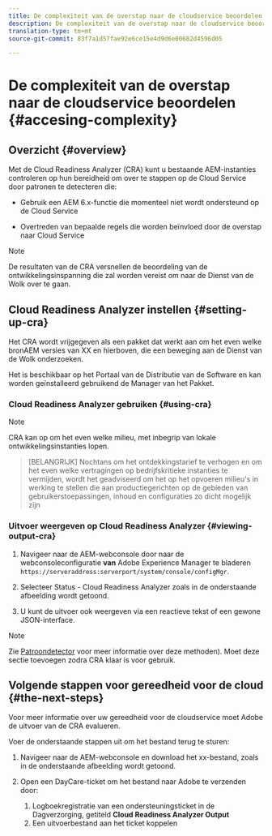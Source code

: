```yaml
---
title: De complexiteit van de overstap naar de cloudservice beoordelen
description: De complexiteit van de overstap naar de cloudservice beoordelen
translation-type: tm+mt
source-git-commit: 83f7a1d57fae92e6ce15e4d9d6e00682d4596d05

---
```



# De complexiteit van de overstap naar de cloudservice beoordelen {#accesing-complexity}

## Overzicht {#overview}

Met de Cloud Readiness Analyzer (CRA) kunt u bestaande AEM-instanties controleren op hun bereidheid om over te stappen op de Cloud Service door patronen te detecteren die:

* Gebruik een AEM 6.x-functie die momenteel niet wordt ondersteund op de Cloud Service

* Overtreden van bepaalde regels die worden beïnvloed door de overstap naar Cloud Service

>[!NOTE]
>De resultaten van de CRA versnellen de beoordeling van de ontwikkelingsinspanning die zal worden vereist om naar de Dienst van de Wolk over te gaan.

## Cloud Readiness Analyzer instellen {#setting-up-cra}

Het CRA wordt vrijgegeven als een pakket dat werkt aan om het even welke bronAEM versies van XX en hierboven, die een beweging aan de Dienst van de Wolk onderzoeken.

Het is beschikbaar op het Portaal van de Distributie van de Software en kan worden geïnstalleerd gebruikend de Manager van het Pakket.

### Cloud Readiness Analyzer gebruiken {#using-cra}

>[!NOTE]
> CRA kan op om het even welke milieu, met inbegrip van lokale ontwikkelingsinstanties lopen.

>[BELANGRIJK]
>Nochtans om het ontdekkingstarief te verhogen en om het even welke vertragingen op bedrijfskritieke instanties te vermijden, wordt het geadviseerd om het op het opvoeren milieu&#39;s in werking te stellen die aan productiegerichten op de gebieden van gebruikerstoepassingen, inhoud en configuraties zo dicht mogelijk zijn

### Uitvoer weergeven op Cloud Readiness Analyzer {#viewing-output-cra}


1. Navigeer naar de AEM-webconsole door naar de webconsoleconfiguratie **van** Adobe Experience Manager te bladeren `https://serveraddress:serverport/system/console/configMgr`.

1. Selecteer Status - Cloud Readiness Analyzer zoals in de onderstaande afbeelding wordt getoond.

1. U kunt de uitvoer ook weergeven via een reactieve tekst of een gewone JSON-interface.

>[!NOTE]
> Zie [Patroondetector](https://docs.adobe.com/content/help/en/experience-manager-65/deploying/upgrading/pattern-detector.html) voor meer informatie over deze methoden). Moet deze sectie toevoegen zodra CRA klaar is voor gebruik.

## Volgende stappen voor gereedheid voor de cloud {#the-next-steps}

Voor meer informatie over uw gereedheid voor de cloudservice moet Adobe de uitvoer van de CRA evalueren.

Voer de onderstaande stappen uit om het bestand terug te sturen:

1. Navigeer naar de AEM-webconsole en download het xx-bestand, zoals in de onderstaande afbeelding wordt getoond.

1. Open een DayCare-ticket om het bestand naar Adobe te verzenden door:
   1. Logboekregistratie van een ondersteuningsticket in de Dagverzorging, getiteld **Cloud Readiness Analyzer Output**
   1. Een uitvoerbestand aan het ticket koppelen

